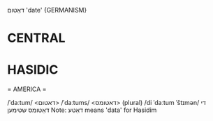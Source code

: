 דאַטום
'date'
{GERMANISM}

CENTRAL
========

HASIDIC
=======
= AMERICA = 

/ˈdaːtum/ <דאטום>
/ˈdaːtums/ <דאטומס> (plural)
/di ˈdaːtum ˈštɪmən/ די דאַטומס שטימען
Note: דאַטע means 'data' for Hasidim
